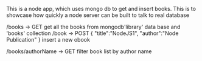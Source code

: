 This is a node app, which uses mongo db to get and insert books.
This is to showcase how quickly a node server can be built to talk to real database

/books -> GET
  get all the books from mongodb'library' data base and 'books' collection
/book -> POST 
  {
    "title":"NodeJS1",
    "author":"Node Publication"
  }
    insert a new obook

/books/authorName -> GET 
  filter book list by author name
